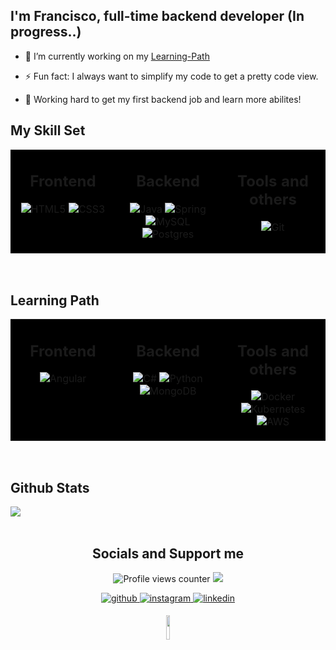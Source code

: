 ## <div align="left">I'm Francisco, full-time backend developer (In progress..) </div>  

- 🔭 I’m currently working on my [Learning-Path](#learning-path)  
  
- ⚡ Fun fact: I always want to simplify my code to get a pretty code view.

- 🌱 Working hard to get my first backend job and learn more abilites!



## My Skill Set  
<table><tr><td valign="top" width="33%" style="background: black;">



<div align="center"> <h2> Frontend </h2></div> 
<div align="center">  

![HTML5](https://img.shields.io/badge/html5-%23E34F26.svg?style=for-the-badge&logo=html5&logoColor=white) 
![CSS3](https://img.shields.io/badge/css3-%231572B6.svg?style=for-the-badge&logo=css3&logoColor=white) 
</div>

</td><td valign="top" width="33%" style="background: black;">




<div align="center"> <h2> Backend </h2></div> 
<div align="center" >  

![Java](https://img.shields.io/badge/java-%23ED8B00.svg?style=for-the-badge&logo=openjdk&logoColor=white) 
 ![Spring](https://img.shields.io/badge/spring-%236DB33F.svg?style=for-the-badge&logo=spring&logoColor=white)
![MySQL](https://img.shields.io/badge/mysql-%2300000f.svg?style=for-the-badge&logo=mysql&logoColor=white) 
![Postgres](https://img.shields.io/badge/postgres-%23316192.svg?style=for-the-badge&logo=postgresql&logoColor=white)
</div>

</td><td valign="top" width="33%" style="background: black;">



<div align="center"> <h2> Tools and others</h2></div>  
<div align="center"> 

![Git](https://img.shields.io/badge/GIT-E44C30?style=for-the-badge&logo=git&logoColor=white)  
</div>

</td></tr></table>  

<br/>  


## Learning Path 
<table><tr><td valign="top" width="33%" style="background: black;">



<div align="center"> <h2> Frontend  </h2></div> 
<div align="center">  

![Angular](https://img.shields.io/badge/angular-%23DD0031.svg?style=for-the-badge&logo=angular&logoColor=white) 
</div>

</td><td valign="top" width="33%" style="background: black;">


<div align="center"> <h2> Backend  </h2></div>
<div align="center">
  
![C#](https://img.shields.io/badge/c%23-%23239120.svg?style=for-the-badge&logo=csharp&logoColor=white)
![Python](https://img.shields.io/badge/python-3670A0?style=for-the-badge&logo=python&logoColor=ffdd54)  
![MongoDB](https://img.shields.io/badge/MongoDB-%234ea94b.svg?style=for-the-badge&logo=mongodb&logoColor=white) 

  

</div>

</td><td valign="top" width="33%" style="background: black;">



<div align="center"> <h2> Tools and others</h2></div> 
<div align="center">  

   ![Docker](https://img.shields.io/badge/docker-%230db7ed.svg?style=for-the-badge&logo=docker&logoColor=white) 
   ![Kubernetes](https://img.shields.io/badge/kubernetes-%23326ce5.svg?style=for-the-badge&logo=kubernetes&logoColor=white) 
    ![AWS](https://img.shields.io/badge/AWS-%23FF9900.svg?style=for-the-badge&logo=amazon-aws&logoColor=white)  
</div>

</td></tr></table>  

<br/>  


## Github Stats  
<div align="left"><img src="https://github-readme-stats.vercel.app/api/top-langs/?username=fr4ncisx&hide_border=false&layout=compact&theme=tokyonight" align="center" /></div>  

<br/>  

<!-- Linea de separación de redes sociales y apoyo -->
<h2 align="center"> Socials and Support me  </h2>
<div align="center">
  
![Profile views counter](https://komarev.com/ghpvc/?username=fr4ncisx&&style=flat-square)
<a href="https://paypal.me/devfr4ncisx" target="_blank">
<img src="https://img.shields.io/badge/Donate-PayPal-blue.svg?style=flat-square&logo=paypal"/></a>

</div>

<div align="center">
  
  <a href="https://github.com/fr4ncisx" target="_blank">
  <img src=https://img.shields.io/badge/github-%2324292e.svg?&style=for-the-badge&logo=github alt=github style="margin-bottom: 5px;" />
  </a>
  <a href="https://instagram.com/fr4ncisx" target="_blank">
  <img src=https://img.shields.io/badge/instagram-%23000000.svg?&style=for-the-badge&logo=instagram alt=instagram style="margin-bottom: 5px;" />
  </a>
  <a href="https://linkedin.com/in/franciscosaurit" target="_blank">
  <img src=https://img.shields.io/badge/linkedin-%231E77B5.svg?&style=for-the-badge&logo=linkedin&logoColor=white alt=linkedin style="margin-bottom: 5px;" />
  </a>

  <img src="https://fr4ncisx.github.io/Challenge-Alura/img/AR.svg" width="10%"></img>

</div>
